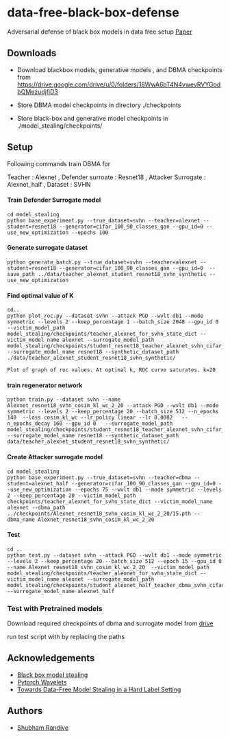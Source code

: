 
#  data-free-black-box-defense
Adversarial defense of black box models in data free setup [Paper](https://arxiv.org/abs/2211.01579)

## Downloads
- Download blackbox models, generative models , and DBMA checkpoints from https://drive.google.com/drive/u/0/folders/18WwA6bT4N4vwevRVYGodbQMezudjfjD3

- Store DBMA model checkpoints in directory ./checkpoints

- Store  black-box and generative model checkpoints in ./model_stealing/checkpoints/


## Setup
Following commands train DBMA for 

Teacher : Alexnet ,  Defender surroate :  Resnet18 
 , Attacker Surrogate : Alexnet_half
 , Dataset : SVHN


#### Train Defender Surrogate model

``` 
cd model_stealing
python base_experiment.py --true_dataset=svhn --teacher=alexnet --student=resnet18 --generator=cifar_100_90_classes_gan --gpu_id=0 --use_new_optimization --epochs 100 

```

#### Generate surrogate dataset

```
python generate_batch.py --true_dataset=svhn --teacher=alexnet --student=resnet18 --generator=cifar_100_90_classes_gan --gpu_id=0  --save_path ../data/teacher_alexnet_student_resnet18_svhn_synthetic --use_new_optimization

```

#### Find optimal value of K
```
cd..
python plot_roc.py --dataset svhn --attack PGD --wvlt db1 --mode symmetric --levels 2 --keep_percentage 1 --batch_size 2048 --gpu_id 0   --victim_model_path model_stealing/checkpoints/teacher_alexnet_for_svhn_state_dict --victim_model_name alexnet --surrogate_model_path model_stealing/checkpoints/student_resnet18_teacher_alexnet_svhn_cifar_100_90_classes_gan_adam_75_state_dict --surrogate_model_name resnet18 --synthetic_dataset_path ./data/teacher_alexnet_student_resnet18_svhn_synthetic/
```

    Plot of graph of roc values. At optimal k, ROC curve saturates. k=20


#### train regenerator network
 
```
python train.py --dataset svhn --name Alexnet_resnet18_svhn_cosim_kl_wc_2_20 --attack PGD --wvlt db1 --mode symmetric --levels 2 --keep_percentage 20 --batch_size 512 --n_epochs 140  --loss cosim_kl_wc --lr_policy linear --lr 0.0002   --n_epochs_decay 160 --gpu_id 0   --surrogate_model_path  model_stealing/checkpoints/student_resnet18_teacher_alexnet_svhn_cifar_100_90_classes_gan_adam_75_state_dict --surrogate_model_name resnet18 --synthetic_dataset_path data/teacher_alexnet_student_resnet18_svhn_synthetic/ 
```


#### Create Attacker surrogate model
```
cd model_stealing
python base_experiment.py --true_dataset=svhn --teacher=dbma --student=alexnet_half --generator=cifar_100_90_classes_gan --gpu_id=0 --use_new_optimization --epochs 75 --wvlt db1 --mode symmetric --levels 2 --keep_percentage 20 --victim_model_path checkpoints/teacher_alexnet_for_svhn_state_dict --victim_model_name alexnet --dbma_path  ../checkpoints/Alexnet_resnet18_svhn_cosim_kl_wc_2_20/15.pth --dbma_name Alexnet_resnet18_svhn_cosim_kl_wc_2_20
```

#### Test 
```
cd ..
python test.py --dataset svhn --attack PGD --wvlt db1 --mode symmetric --levels 2 --keep_percentage 20 --batch_size 512 --epoch 15 --gpu_id 0 --name Alexnet_resnet18_svhn_cosim_kl_wc_2_20  --victim_model_path model_stealing/checkpoints/teacher_alexnet_for_svhn_state_dict --victim_model_name alexnet --surrogate_model_path model_stealing/checkpoints/student_alexnet_half_teacher_dbma_svhn_cifar_100_90_classes_gan_Alexnet_resnet18_svhn_cosim_kl_wc_2_20_adam_100_state_dict --surrogate_model_name alexnet_half

```

### Test with Pretrained models
Download required checkpoints of dbma and surrogate model from
[drive](https://drive.google.com/drive/u/0/folders/18WwA6bT4N4vwevRVYGodbQMezudjfjD3)

run test script with by replacing the paths 






## Acknowledgements

 - [Black box model stealing](https://github.com/antoniobarbalau/black-box-ripper)
 - [Pytorch Wavelets](https://pytorch-wavelets.readthedocs.io/en/latest/readme.html)
 - [Towards Data-Free Model Stealing in a Hard Label Setting](https://github.com/val-iisc/Hard-Label-Model-Stealing)


## Authors

- [Shubham Randive](https://github.com/shubham303)
